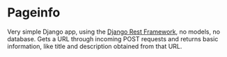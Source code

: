 # Pageinfo

Very simple Django app, using the [Django Rest Framework](http://www.django-rest-framework.org), no models, no database.
Gets a URL through incoming POST requests and returns basic information, like title and description obtained from that URL.

